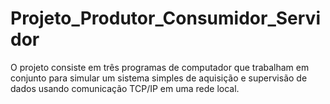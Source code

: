 # Projeto_Produtor_Consumidor_Servidor
O projeto consiste em três programas de computador que trabalham em conjunto para simular um sistema simples de aquisição e supervisão de dados usando comunicação TCP/IP em uma rede local.
